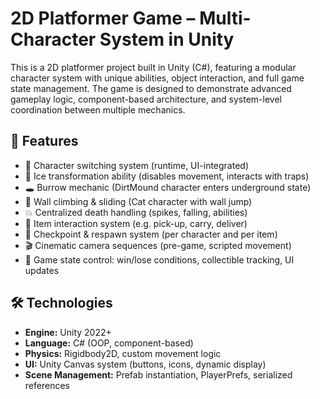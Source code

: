 # 2D Platformer Game – Multi-Character System in Unity

This is a 2D platformer project built in Unity (C#), featuring a modular character system with unique abilities, object interaction, and full game state management. The game is designed to demonstrate advanced gameplay logic, component-based architecture, and system-level coordination between multiple mechanics.

## 🔧 Features

- 🔁 Character switching system (runtime, UI-integrated)
- 🧊 Ice transformation ability (disables movement, interacts with traps)
- 🕳️ Burrow mechanic (DirtMound character enters underground state)
- 🧱 Wall climbing & sliding (Cat character with wall jump)
- 💥 Centralized death handling (spikes, falling, abilities)
- 🎯 Item interaction system (e.g. pick-up, carry, deliver)
- 📍 Checkpoint & respawn system (per character and per item)
- 🎬 Cinematic camera sequences (pre-game, scripted movement)
- 🧠 Game state control: win/lose conditions, collectible tracking, UI updates

## 🛠 Technologies

- **Engine:** Unity 2022+
- **Language:** C# (OOP, component-based)
- **Physics:** Rigidbody2D, custom movement logic
- **UI:** Unity Canvas system (buttons, icons, dynamic display)
- **Scene Management:** Prefab instantiation, PlayerPrefs, serialized references
